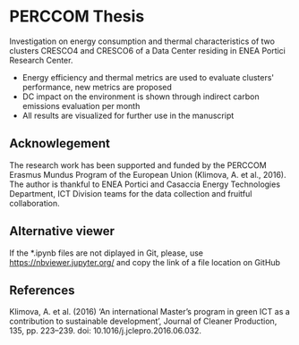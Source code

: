 # PERCCOM Thesis

Investigation on energy consumption and thermal characteristics of two clusters CRESCO4 and CRESCO6 
of a Data Center residing in ENEA Portici Research Center.

- Energy efficiency and thermal metrics are used to evaluate clusters' performance, new metrics are proposed
- DC impact on the environment is shown through indirect carbon emissions evaluation per month
- All results are visualized for further use in the manuscript

## Acknowlegement
The research work has been supported and funded by the PERCCOM Erasmus Mundus Program of the European Union (Klimova, A. et al., 2016). The author is thankful to ENEA Portici and Casaccia Energy Technologies Department, ICT Division teams for the data collection and fruitful collaboration.

## Alternative viewer
If the \*.ipynb files are not diplayed in Git, please, use https://nbviewer.jupyter.org/ and copy the link of a file location on GitHub 

## References
Klimova, A. et al. (2016) ‘An international Master’s program in green ICT as a contribution to sustainable development’, Journal of Cleaner Production, 135, pp. 223–239. doi: 10.1016/j.jclepro.2016.06.032.
